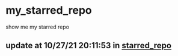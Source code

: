 # my_starred_repo
show me my starred repo

update at 10/27/21 20:11:53 in [starred_repo](./index.html)
---

